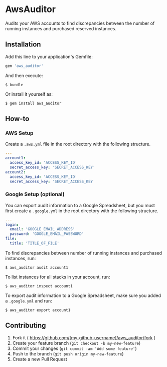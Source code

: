 # AwsAuditor

Audits your AWS accounts to find discrepancies between the number of running instances and purchased reserved instances.

## Installation

Add this line to your application's Gemfile:

```ruby
gem 'aws_auditor'
```

And then execute:

    $ bundle

Or install it yourself as:

    $ gem install aws_auditor

## How-to

### AWS Setup
Create a `.aws.yml` file in the root directory with the following structure.

```yaml
---
account1:
  access_key_id: 'ACCESS_KEY_ID'
  secret_access_key: 'SECRET_ACCESS_KEY'
account2:
  access_key_id: 'ACCESS_KEY_ID'
  secret_access_key: 'SECRET_ACCESS_KEY
```

### Google Setup (optional)
You can export audit information to a Google Spreadsheet, but you must first create a `.google.yml` in the root directory with the following structure.

```yaml
---
login:
  email: 'GOOGLE_EMAIL_ADDRESS'
  password: 'GOOGLE_EMAIL_PASSWORD'
file:
  title: 'TITLE_OF_FILE'
```
 
To find discrepancies between number of running instances and purchased instances, run:

    $ aws_auditor audit account1

To list instances for all stacks in your account, run:

    $ aws_auditor inspect account1

To export audit information to a Google Spreadsheet, make sure you added a `.google.yml` and run:

    $ aws_auditor export account1
    
## Contributing

1. Fork it ( https://github.com/[my-github-username]/aws_auditor/fork )
2. Create your feature branch (`git checkout -b my-new-feature`)
3. Commit your changes (`git commit -am 'Add some feature'`)
4. Push to the branch (`git push origin my-new-feature`)
5. Create a new Pull Request